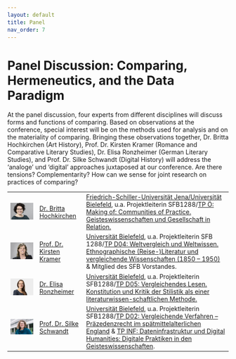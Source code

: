 ```yaml
---
layout: default
title: Panel
nav_order: 7
---
```


# Panel Discussion: Comparing, Hermeneutics, and the Data Paradigm

At the panel discussion, four experts from different disciplines will discuss forms and functions of comparing. Based on observations at the conference, special interest will be on the methods used for analysis and on the materiality of comparing. Bringing these observations together, Dr. Britta Hochkirchen (Art History), Prof. Dr. Kirsten Kramer (Romance and Comparative Literary Studies), Dr. Elisa Ronzheimer (German Literary Studies), and Prof. Dr. Silke Schwandt (Digital History) will address the ‘analoge’ und ‘digital’ approaches juxtaposed at our conference. Are there tensions? Complementarity? How can we sense for joint research on practices of comparing?

|  |  |  |
|-----|-------|--------------|
| <img src="/images/ppl/brittaHochkirchen.jpg" width="450">  | [Dr. Britta Hochkirchen](http://wwwhomes.uni-bielefeld.de/bhochkirchen/) | [Friedrich-Schiller-Universität Jena/Universität Bielefeld](https://uni-bielefeld.de), u.a. Projektleiterin SFB1288/[TP Ö: Making of: Communities of Practice. Geisteswissenschaften und Gesellschaft in Relation.](https://www.uni-bielefeld.de/sfb/sfb1288/projektbereiche/o/) |
| <img src="/images/ppl/kirstenKramer.jpg" width="450">  | [Prof. Dr. Kirsten Kramer](https://www.uni-bielefeld.de/fakultaeten/linguistik-literaturwissenschaft/personen/kirsten-kramer/) | [Universität Bielefeld](https://uni-bielefeld.de), u.a. Projektleiterin SFB 1288/[TP D04: Weltvergleich und Weltwissen. Ethnographische (Reise-)Literatur und vergleichende Wissenschaften (1850 – 1950)](https://www.uni-bielefeld.de/sfb/sfb1288/projektbereiche/d04/) & Mitglied des SFB Vorstandes. |
| <img src="/images/ppl/elizaRonzheimer.jpg" width="450">  | [Dr. Elisa Ronzheimer](https://ekvv.uni-bielefeld.de/pers_publ/publ/PersonDetail.jsp?personId=141525834) | [Universität Bielefeld](https://uni-bielefeld.de), u.a. Projektleiterin SFB1288/[TP D05: Vergleichendes Lesen. Konstitution und Kritik der Stilistik als einer literaturwissen-schaftlichen Methode.](https://www.uni-bielefeld.de/sfb/sfb1288/projektbereiche/d05/) |
| <img src="/images/ppl/silkeSchwandt.jpg" width="450"> | [Prof. Dr. Silke Schwandt](https://digital-history.uni-bielefeld.de/silke-schwandt/) | [Universität Bielefeld](https://uni-bielefeld.de), u.a. Projektleiterin SFB1288/[TP D02: Vergleichende Verfahren – Präzedenzrecht im spätmittelalterlichen England](https://www.uni-bielefeld.de/sfb/sfb1288/projektbereiche/d02/) & [TP INF: Dateninfrastruktur und Digital Humanities: Digitale Praktiken in den Geisteswissenschaften](https://www.uni-bielefeld.de/sfb/sfb1288/projektbereiche/inf/). |

